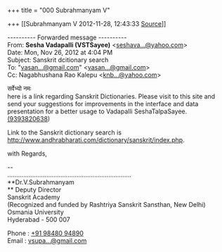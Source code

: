 +++
title = "000 Subrahmanyam V"

+++
[[Subrahmanyam V	2012-11-28, 12:43:33 [Source](https://groups.google.com/g/bvparishat/c/6QKL1WGfMPw)]]



  
  

---------- Forwarded message ----------  
From: **Sesha Vadapalli (VSTSayee)** \<[seshava...@yahoo.com]()\>  
Date: Mon, Nov 26, 2012 at 4:04 PM  
Subject: Sanskrit dcitionary search  
To: "[vasan...@gmail.com]()" \<[vasan...@gmail.com]()\>  
Cc: Nagabhushana Rao Kalepu \<[knb...@yahoo.com]()\>  
  
  
सर्वेभ्यो नमः  
here is a link regarding Sanskrit Dictionaries. Please visit to this site and send your suggestions for improvements in the interface and data presentation for a better usage to Vadapalli SeshaTalpaSayee.[(9393820638](tel:(939)%20382-0638))

  

Link to the Sanskrit dictionary search is <http://www.andhrabharati.com/dictionary/sanskrit/index.php>.



  

with Regards,

  

--  
......................................................................  
**Dr.V.Subrahmanyam  
** Deputy Director  
  Sanskrit Academy  
 (Recognized and funded by Rashtriya Sanskrit Sansthan, New Delhi)  
 Osmania University  
  Hyderabad - 500 007  
  
Phone : [+91 98480 94890](tel:+91%2098480%2094890)  
Email : [vsupa...@gmail.com]()  

